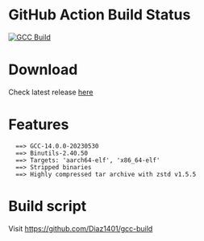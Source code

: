 # GitHub Action Build Status
[![GCC Build](https://github.com/Diaz1401/gcc-build/actions/workflows/toolchain-build.yml/badge.svg?branch=main)](https://github.com/Diaz1401/gcc-build/actions/workflows/toolchain-build.yml)

# Download
Check latest release [here](https://github.com/Diaz1401/gcc/releases/latest)

# Features
```
  ==> GCC-14.0.0-20230530
  ==> Binutils-2.40.50
  ==> Targets: 'aarch64-elf', 'x86_64-elf'
  ==> Stripped binaries
  ==> Highly compressed tar archive with zstd v1.5.5
```

# Build script
Visit https://github.com/Diaz1401/gcc-build

